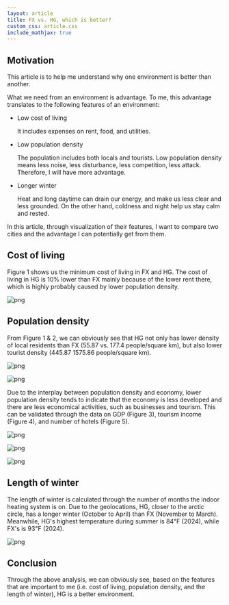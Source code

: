 ```yaml
---
layout: article
title: FX vs. HG, which is better?
custom_css: article.css
include_mathjax: true
---
```


## Motivation ##

This article is to help me understand why one environment is better than another.

What we need from an environment is advantage. To me, this advantage translates to the following features of an environment:

+ Low cost of living

  It includes expenses on rent, food, and utilities.


+ Low population density

  The population includes both locals and tourists. Low population density means less noise, less disturbance, less competition, less attack. Therefore, I will have more advantage.
  
+ Longer winter

  Heat and long daytime can drain our energy, and make us less clear and less grounded. On the other hand, coldness and night help us stay calm and rested.

In this article, through visualization of their features, I want to compare two cities and the advantage I can potentially get from them.

 

## Cost of living ##

Figure 1 shows us the minimum cost of living in FX and HG. The cost of living in HG is 10% lower than FX mainly because of the lower rent there, which is highly probably caused by lower population density.


    
![png](/assets/images/2024-09-12-fx-vs-hg_files/2024-09-12-fx-vs-hg_4_0.png)
    


## Population density ##

From Figure 1 & 2, we can obviously see that HG not only has lower density of local residents than FX (55.87 vs. 177.4 people/square km), but also lower tourist density (445.87 1575.86 people/square km).


    
![png](/assets/images/2024-09-12-fx-vs-hg_files/2024-09-12-fx-vs-hg_6_0.png)
    



    
![png](/assets/images/2024-09-12-fx-vs-hg_files/2024-09-12-fx-vs-hg_7_0.png)
    


Due to the interplay between population density and economy, lower population density tends to indicate that the economy is less developed and there are less economical activities, such as businesses and tourism. This can be validated through the data on GDP (Figure 3), tourism income (Figure 4), and number of hotels (Figure 5).


    
![png](/assets/images/2024-09-12-fx-vs-hg_files/2024-09-12-fx-vs-hg_9_0.png)
    



    
![png](/assets/images/2024-09-12-fx-vs-hg_files/2024-09-12-fx-vs-hg_10_0.png)
    



    
![png](/assets/images/2024-09-12-fx-vs-hg_files/2024-09-12-fx-vs-hg_11_0.png)
    


## Length of winter ##

The length of winter is calculated through the number of months the indoor heating system is on. Due to the geolocations, HG, closer to the arctic circle, has a longer winter (October to April) than FX (November to March). Meanwhile, HG's highest temperature during summer is 84℉ (2024), while FX's is 93℉ (2024).



    
![png](/assets/images/2024-09-12-fx-vs-hg_files/2024-09-12-fx-vs-hg_13_0.png)
    


## Conclusion ##

Through the above analysis, we can obviously see, based on the features that are important to me (i.e. cost of living, population density, and the length of winter), HG is a better environment.
